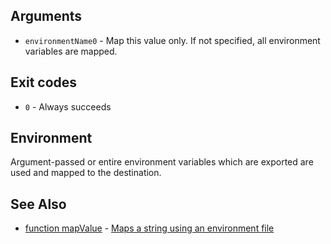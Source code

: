 
## Arguments

- `environmentName0` - Map this value only. If not specified, all environment variables are mapped.

## Exit codes

- `0` - Always succeeds

## Environment

Argument-passed or entire environment variables which are exported are used and mapped to the destination.

## See Also

- [function mapValue]({documentationPath}) - [Maps a string using an environment file](https://github.com/zesk/build/blob/main/bin/build/tools/text.sh#L547)